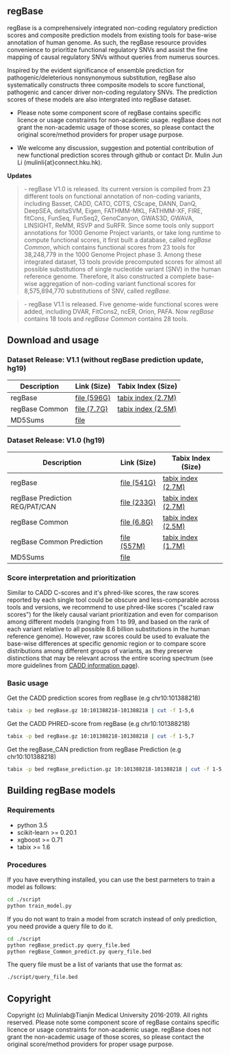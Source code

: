 ## regBase
   regBase is a comprehensively integrated non-coding regulatory prediction scores and composite prediction models from existing tools for base-wise annotation of human genome. As such, the regBase resource provides convenience to prioritize functional regulatory SNVs and assist the fine mapping of causal regulatory SNVs without queries from numerus sources. 
   
   Inspired by the evident significance of ensemble prediction for pathogenic/deleterious nonsynonymous substitution, regBase also systematically constructs three composite models to score functional, pathogenic and cancer driver non-coding regulatory SNVs. The prediction scores of these models are also intergrated into regBase dataset.
   
   - Please note some component score of regBase contains specific licence or usage constraints for non-academic usage. regBase does not grant the non-academic usage of those scores, so please contact the original score/method providers for proper usage purpose.  
 
   - We welcome any discussion, suggestion and potential contribution of new functional prediction scores through github or contact Dr. Mulin Jun Li (mulinli{at}connect.hku.hk). 

**Updates**
<blockquote>
   - regBase V1.0 is released. Its current version is compiled from 23 different tools on functional annotation of non-coding variants, including Basset, CADD, CATO, CDTS, CScape, DANN, DanQ, DeepSEA, deltaSVM, Eigen, FATHMM-MKL, FATHMM-XF, FIRE, fitCons, FunSeq, FunSeq2, GenoCanyon, GWAS3D, GWAVA, LINSIGHT, ReMM, RSVP and SuRFR. Since some tools only support annotations for 1000 Genome Project variants, or take long runtime to compute functional scores, it first built a database, called <i>regBase Common</i>, which contains functional scores from 23 tools for 38,248,779 in the 1000 Genome Project phase 3. Among these integrated dataset, 13 tools provide precomputed scores for almost all possible substitutions of single nucleotide variant (SNV) in the human reference genome. Therefore, it also constructed a complete base-wise aggregation of non-coding variant functional scores for 8,575,894,770 substitutions of SNV, called <i>regBase</i>.
</blockquote>

<blockquote>
   - regBase V1.1 is released. Five genome-wide functional scores were added, including DVAR, FitCons2, ncER, Orion, PAFA. Now <i>regBase</i> contains 18 tools and <i>regBase Common</i> contains 28 tools.
</blockquote>

## Download and usage
### Dataset Release: V1.1 (without regBase prediction update, hg19)

| Description         | Link (Size)                                                  | Tabix Index (Size)                                           |
| ------------------- | ------------------------------------------------------------ | ------------------------------------------------------------ |
| regBase             | [file (596G)](http://202.113.53.226/regbase/hg19/v1.1/regBase/regBase_v1.1.gz)      | [tabix index (2.7M)](http://202.113.53.226/regbase/hg19/v1.1/regBase/regBase_v1.1.gz.tbi) |
| regBase Common      | [file (7.7G)](http://202.113.53.226/regbase/hg19/v1.1/regBase_Common/regBase_Common_v1.1.gz) | [tabix index (2.5M)](http://202.113.53.226/regbase/hg19/v1.1/regBase_Common/regBase_Common_v1.1.gz.tbi) |
| MD5Sums             | [file](http://202.113.53.226/regbase/hg19/v1.1/MD5SUMs) |  |

### Dataset Release: V1.0 (hg19)

| Description         | Link (Size)                                                  | Tabix Index (Size)                                           |
| ------------------- | ------------------------------------------------------------ | ------------------------------------------------------------ |
| regBase             | [file (541G)](http://202.113.53.226/regbase/hg19/v1.0/regBase/regBase.gz)      | [tabix index (2.7M)](http://202.113.53.226/regbase/hg19/v1.0/regBase/regBase.gz.tbi) |
| regBase Prediction REG/PAT/CAN | [file (233G)](http://202.113.53.226/regbase/hg19/v1.0/regBase/regBase_prediction.gz) | [tabix index (2.7M)](http://202.113.53.226/regbase/hg19/v1.0/regBase/regBase_prediction.gz.tbi) |
| regBase Common      | [file (6.8G)](http://202.113.53.226/regbase/hg19/v1.0/regBase_Common/regBase_Common.gz) | [tabix index (2.5M)](http://202.113.53.226/regbase/hg19/v1.0/regBase_Common/regBase_Common.gz.tbi) |
| regBase Common Prediction | [file (557M)](http://202.113.53.226/regbase/hg19/v1.0/regBase_Common/regBase_Common_prediction.gz) | [tabix index (1.7M)](http://202.113.53.226/regbase/hg19/v1.0/regBase_Common/regBase_Common_prediction.gz.tbi) |
| MD5Sums             | [file](http://202.113.53.226/regbase/hg19/v1.0/MD5SUMs) |  |

### Score interpretation and prioritization

Similar to CADD C-scores and it's phred-like scores, the raw scores reported by each single tool could be obscure and less-comparable across tools and versions, we recommend to use phred-like scores ("scaled raw scores") for the likely causal variant prioritization and even for comparison among different models (ranging from 1 to 99, and based on the rank of each variant relative to all possible 8.6 billion substitutions in the human reference genome). However, raw scores could be used to evaluate the base-wise differences at specific genomic region or to compare score distributions among different groups of variants, as they preserve distinctions that may be relevant across the entire scoring spectrum (see more guidelines from [CADD information page](https://cadd.gs.washington.edu/info)).

### Basic usage

   Get the CADD prediction scores from regBase (e.g chr10:101388218)
   ```bash
   tabix -p bed regBase.gz 10:101388218-101388218 | cut -f 1-5,6
   ```
   Get the CADD PHRED-score from regBase (e.g chr10:101388218)
   ```bash
   tabix -p bed regBase.gz 10:101388218-101388218 | cut -f 1-5,7
   ```
   Get the regBase_CAN prediction from regBase Prediction (e.g chr10:101388218)
   ```bash
   tabix -p bed regBase_prediction.gz 10:101388218-101388218 | cut -f 1-5,8,9
   ```


## Building regBase models
### Requirements
- python 3.5
- scikit-learn >= 0.20.1
- xgboost >= 0.71
- tabix >= 1.6

### Procedures
If you have everything installed, you can use the best parmeters to train a model as follows:
   ```bash
   cd ./script
   python train_model.py
   ```
If you do not want to train a model from scratch instead of only prediction, you need provide a query file to do it.
   ```bash
   cd ./script
   python regBase_predict.py query_file.bed
   python regBase_Common_predict.py query_file.bed
   ```
The query file must be a list of variants that use the format as:
   ```bash
   ./script/query_file.bed
   ```

## Copyright
Copyright (c) Mulinlab@Tianjin Medical University 2016-2019. All rights reserved.
Please note some component score of regBase contains specific licence or usage constraints for non-academic usage. regBase does not grant the non-academic usage of those scores, so please contact the original score/method providers for proper usage purpose.
